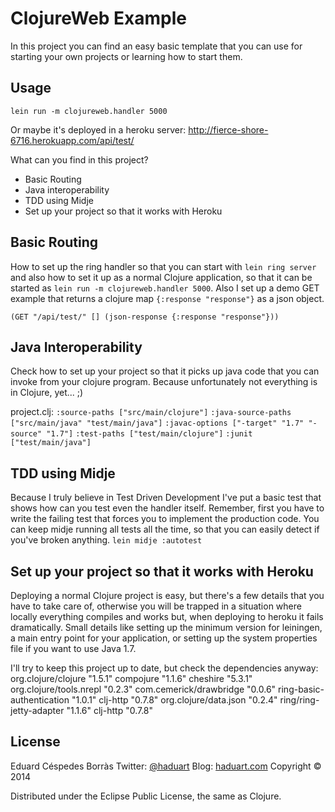 # ClojureWeb Example

In this project you can find an easy basic template that you can use for starting your own projects or learning how to start them.

## Usage
`lein run -m clojureweb.handler 5000`

Or maybe it's deployed in a heroku server:
http://fierce-shore-6716.herokuapp.com/api/test/


What can you find in this project?
* Basic Routing
* Java interoperability
* TDD using Midje
* Set up your project so that it works with Heroku

## Basic Routing
How to set up the ring handler so that you can start with `lein ring server` and also how to set it up as a normal Clojure application, so that it can be started as `lein run -m clojureweb.handler 5000`.
Also I set up a demo GET example that returns a clojure map `{:response "response"}` as a json object.

`(GET "/api/test/" [] (json-response {:response "response"}))`

## Java Interoperability
Check how to set up your project so that it picks up java code that you can invoke from your clojure program. Because unfortunately not everything is in Clojure, yet... ;)

project.clj:
  `:source-paths ["src/main/clojure"]`
  `:java-source-paths ["src/main/java" "test/main/java"]`
  `:javac-options ["-target" "1.7" "-source" "1.7"]`
  `:test-paths ["test/main/clojure"]`
  `:junit ["test/main/java"]`

## TDD using Midje
Because I truly believe in Test Driven Development I've put a basic test that shows how can you test even the handler itself.
Remember, first you have to write the failing test that forces you to implement the production code.
You can keep midje running all tests all the time, so that you can easily detect if you've broken anything.
`lein midje :autotest`


## Set up your project so that it works with Heroku
Deploying a normal Clojure project is easy, but there's a few details that you have to take care of, otherwise you will be trapped in a situation where locally everything compiles and works but, when deploying to heroku it fails dramatically.
Small details like setting up the minimum version for leiningen, a main entry point for your application, or setting up the system properties file if you want to use Java 1.7.


I'll try to keep this project up to date, but check the dependencies anyway:
 org.clojure/clojure "1.5.1"
 compojure "1.1.6"
 cheshire "5.3.1"
 org.clojure/tools.nrepl "0.2.3"
 com.cemerick/drawbridge "0.0.6"
 ring-basic-authentication "1.0.1"
 clj-http "0.7.8"
 org.clojure/data.json "0.2.4"
 ring/ring-jetty-adapter "1.1.6"
 clj-http "0.7.8"



## License

Eduard Céspedes Borràs
Twitter: [@haduart](http://twitter.com/haduart "Twitter's account")
Blog: [haduart.com](http://haduart.com)
Copyright © 2014

Distributed under the Eclipse Public License, the same as Clojure.
